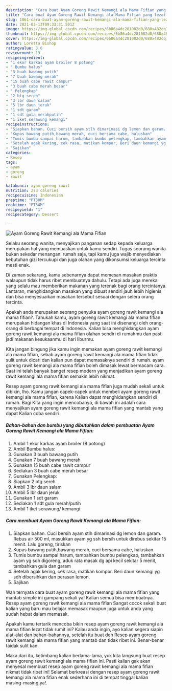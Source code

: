 ```yaml
---
description: "Cara buat Ayam Goreng Rawit Kemangi ala Mama Fifian yang lezat dan Mudah Dibuat"
title: "Cara buat Ayam Goreng Rawit Kemangi ala Mama Fifian yang lezat dan Mudah Dibuat"
slug: 1061-cara-buat-ayam-goreng-rawit-kemangi-ala-mama-fifian-yang-lezat-dan-mudah-dibuat
date: 2021-03-13T09:33:31.501Z
image: https://img-global.cpcdn.com/recipes/6b86a4dc281002d0/680x482cq70/ayam-goreng-rawit-kemangi-ala-mama-fifian-foto-resep-utama.jpg
thumbnail: https://img-global.cpcdn.com/recipes/6b86a4dc281002d0/680x482cq70/ayam-goreng-rawit-kemangi-ala-mama-fifian-foto-resep-utama.jpg
cover: https://img-global.cpcdn.com/recipes/6b86a4dc281002d0/680x482cq70/ayam-goreng-rawit-kemangi-ala-mama-fifian-foto-resep-utama.jpg
author: Loretta Bishop
ratingvalue: 3.6
reviewcount: 13
recipeingredient:
- "1 ekor karkas ayam broiler 8 potong"
- " Bumbu halus"
- "3 buah bawang putih"
- "7 buah bawang merah"
- "15 buah cabe rawit campur"
- "3 buah cabe merah besar"
- " Pelengkap"
- "2 btg sereh"
- "3 lbr daun salam"
- "5 lbr daun jeruk"
- "1 sdt garam"
- "1 sdt gula merahputih"
- "1 iket serawung kemangi"
recipeinstructions:
- "Siapkan bahan. Cuci bersih ayam stlh dimarinasi dg lemon dan garam. Rebus air 500 ml, masukkan ayam yg ssh bersih untuk direbus sekitar 15 menit. Lalu goreng, tiriskan"
- "Kupas bawang putih,bawang merah, cuci bersama cabe, haluskan"
- "Tumis bumbu sampai harum, tambahkan bumbu pelengkap, tambahkan ayam yg sdh digoreng, aduk rata masak dg api kecil sekitar 5 menit, tambahkan gula dan garam"
- "Setelah agak kering, cek rasa, matikan kompor. Beri daun kemangi yg sdh dibersihkan dan perasan lemon."
- "Sajikan"
categories:
- Resep
tags:
- ayam
- goreng
- rawit

katakunci: ayam goreng rawit 
nutrition: 273 calories
recipecuisine: Indonesian
preptime: "PT30M"
cooktime: "PT34M"
recipeyield: "1"
recipecategory: Dessert

---
```



![Ayam Goreng Rawit Kemangi ala Mama Fifian](https://img-global.cpcdn.com/recipes/6b86a4dc281002d0/680x482cq70/ayam-goreng-rawit-kemangi-ala-mama-fifian-foto-resep-utama.jpg)

Selaku seorang wanita, menyajikan panganan sedap kepada keluarga merupakan hal yang memuaskan untuk kamu sendiri. Tugas seorang  wanita bukan sekedar menangani rumah saja, tapi kamu juga wajib menyediakan kebutuhan gizi tercukupi dan juga olahan yang dikonsumsi keluarga tercinta mesti enak.

Di zaman  sekarang, kamu sebenarnya dapat memesan masakan praktis walaupun tidak harus ribet membuatnya dahulu. Tetapi ada juga mereka yang selalu mau memberikan makanan yang terenak bagi orang tercintanya. Lantaran, menghidangkan masakan yang dibuat sendiri jauh lebih higienis dan bisa menyesuaikan masakan tersebut sesuai dengan selera orang tercinta. 



Apakah anda merupakan seorang penyuka ayam goreng rawit kemangi ala mama fifian?. Tahukah kamu, ayam goreng rawit kemangi ala mama fifian merupakan hidangan khas di Indonesia yang saat ini disenangi oleh orang-orang di berbagai tempat di Indonesia. Kalian bisa menghidangkan ayam goreng rawit kemangi ala mama fifian olahan sendiri di rumahmu dan pasti jadi makanan kesukaanmu di hari liburmu.

Kita jangan bingung jika kamu ingin memakan ayam goreng rawit kemangi ala mama fifian, sebab ayam goreng rawit kemangi ala mama fifian tidak sulit untuk dicari dan kalian pun dapat memasaknya sendiri di rumah. ayam goreng rawit kemangi ala mama fifian boleh dimasak lewat bermacam cara. Saat ini telah banyak banget resep modern yang menjadikan ayam goreng rawit kemangi ala mama fifian semakin lebih nikmat.

Resep ayam goreng rawit kemangi ala mama fifian juga mudah sekali untuk dibikin, lho. Kamu jangan capek-capek untuk membeli ayam goreng rawit kemangi ala mama fifian, karena Kalian dapat menghidangkan sendiri di rumah. Bagi Kita yang ingin mencobanya, di bawah ini adalah cara menyajikan ayam goreng rawit kemangi ala mama fifian yang mantab yang dapat Kalian coba sendiri.

<!--inarticleads1-->

##### Bahan-bahan dan bumbu yang dibutuhkan dalam pembuatan Ayam Goreng Rawit Kemangi ala Mama Fifian:

1. Ambil 1 ekor karkas ayam broiler (8 potong)
1. Ambil  Bumbu halus:
1. Gunakan 3 buah bawang putih
1. Gunakan 7 buah bawang merah
1. Gunakan 15 buah cabe rawit campur
1. Sediakan 3 buah cabe merah besar
1. Gunakan  Pelengkap:
1. Siapkan 2 btg sereh
1. Ambil 3 lbr daun salam
1. Ambil 5 lbr daun jeruk
1. Gunakan 1 sdt garam
1. Sediakan 1 sdt gula merah/putih
1. Ambil 1 iket serawung/ kemangi




<!--inarticleads2-->

##### Cara membuat Ayam Goreng Rawit Kemangi ala Mama Fifian:

1. Siapkan bahan. Cuci bersih ayam stlh dimarinasi dg lemon dan garam. Rebus air 500 ml, masukkan ayam yg ssh bersih untuk direbus sekitar 15 menit. Lalu goreng, tiriskan
1. Kupas bawang putih,bawang merah, cuci bersama cabe, haluskan
1. Tumis bumbu sampai harum, tambahkan bumbu pelengkap, tambahkan ayam yg sdh digoreng, aduk rata masak dg api kecil sekitar 5 menit, tambahkan gula dan garam
1. Setelah agak kering, cek rasa, matikan kompor. Beri daun kemangi yg sdh dibersihkan dan perasan lemon.
1. Sajikan




Wah ternyata cara buat ayam goreng rawit kemangi ala mama fifian yang mantab simple ini gampang sekali ya! Kalian semua bisa membuatnya. Resep ayam goreng rawit kemangi ala mama fifian Sangat cocok sekali buat kalian yang baru mau belajar memasak maupun juga untuk anda yang sudah hebat dalam memasak.

Apakah kamu tertarik mencoba bikin resep ayam goreng rawit kemangi ala mama fifian lezat tidak rumit ini? Kalau anda ingin, ayo kalian segera siapin alat-alat dan bahan-bahannya, setelah itu buat deh Resep ayam goreng rawit kemangi ala mama fifian yang mantab dan tidak ribet ini. Benar-benar taidak sulit kan. 

Maka dari itu, ketimbang kalian berlama-lama, yuk kita langsung buat resep ayam goreng rawit kemangi ala mama fifian ini. Pasti kalian gak akan menyesal membuat resep ayam goreng rawit kemangi ala mama fifian nikmat tidak ribet ini! Selamat berkreasi dengan resep ayam goreng rawit kemangi ala mama fifian enak sederhana ini di tempat tinggal kalian masing-masing,ya!.

